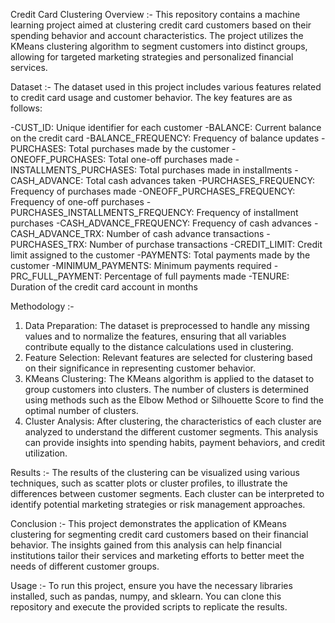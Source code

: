 Credit Card Clustering
Overview :-
This repository contains a machine learning project aimed at clustering credit card customers based on their spending behavior and account characteristics. The project utilizes the KMeans clustering algorithm to segment customers into distinct groups, allowing for targeted marketing strategies and personalized financial services.

Dataset :- 
The dataset used in this project includes various features related to credit card usage and customer behavior. The key features are as follows:

-CUST_ID: Unique identifier for each customer
-BALANCE: Current balance on the credit card
-BALANCE_FREQUENCY: Frequency of balance updates
-PURCHASES: Total purchases made by the customer
-ONEOFF_PURCHASES: Total one-off purchases made
-INSTALLMENTS_PURCHASES: Total purchases made in installments
-CASH_ADVANCE: Total cash advances taken
-PURCHASES_FREQUENCY: Frequency of purchases made
-ONEOFF_PURCHASES_FREQUENCY: Frequency of one-off purchases
-PURCHASES_INSTALLMENTS_FREQUENCY: Frequency of installment purchases
-CASH_ADVANCE_FREQUENCY: Frequency of cash advances
-CASH_ADVANCE_TRX: Number of cash advance transactions
-PURCHASES_TRX: Number of purchase transactions
-CREDIT_LIMIT: Credit limit assigned to the customer
-PAYMENTS: Total payments made by the customer
-MINIMUM_PAYMENTS: Minimum payments required
-PRC_FULL_PAYMENT: Percentage of full payments made
-TENURE: Duration of the credit card account in months


Methodology :- 
1. Data Preparation: The dataset is preprocessed to handle any missing values and to normalize the features, ensuring that all variables contribute equally to the distance calculations used in clustering.
2. Feature Selection: Relevant features are selected for clustering based on their significance in representing customer behavior.
3. KMeans Clustering: The KMeans algorithm is applied to the dataset to group customers into clusters. The number of clusters is determined using methods such as the Elbow Method or Silhouette Score to find the optimal number of clusters.
4. Cluster Analysis: After clustering, the characteristics of each cluster are analyzed to understand the different customer segments. This analysis can provide insights into spending habits, payment behaviors, and credit utilization.


Results :-
The results of the clustering can be visualized using various techniques, such as scatter plots or cluster profiles, to illustrate the differences between customer segments. Each cluster can be interpreted to identify potential marketing strategies or risk management approaches.

Conclusion :-
This project demonstrates the application of KMeans clustering for segmenting credit card customers based on their financial behavior. The insights gained from this analysis can help financial institutions tailor their services and marketing efforts to better meet the needs of different customer groups.

Usage :-
To run this project, ensure you have the necessary libraries installed, such as pandas, numpy, and sklearn. You can clone this repository and execute the provided scripts to replicate the results.

